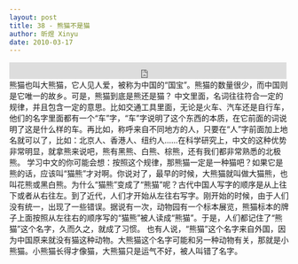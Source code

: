 ```yaml
---
layout: post
title: 38 - 熊猫不是猫
author: 昕煜 Xinyu
date: 2010-03-17
---
```


<iframe src="https://archive.org/embed/slowchinese_201909/Slow_Chinese_038.mp3" width="500" height="30" frameborder="0" webkitallowfullscreen="true" mozallowfullscreen="true" allowfullscreen></iframe>
熊猫也叫大熊猫，它人见人爱，被称为中国的“国宝”。熊猫的数量很少，而中国则是它唯一的故乡。可是，熊猫到底是熊还是猫？
中文里面，名词往往符合一定的规律，并且包含一定的意思。比如交通工具里面，无论是火车、汽车还是自行车，他们的名字里面都有一个“车”字，“车”字说明了这个东西的本质，在它前面的词说明了这是什么样的车。再比如，称呼来自不同地方的人，只要在“人”字前面加上地名就可以了，比如：北京人、香港人、纽约人……在科学研究上，中文的这种优势非常明显，就拿熊来说吧，熊有黑熊、白熊、棕熊，还有我们都非常熟悉的北极熊。
学习中文的你可能会想：按照这个规律，那熊猫一定是一种猫吧？如果它是熊的话，应该叫“猫熊”才对啊。你说对了，最早的时候，大熊猫就叫做大猫熊，也叫花熊或黑白熊。为什么“猫熊”变成了“熊猫”呢？古代中国人写字的顺序是从上往下或者从右往左。到了近代，人们才开始从左往右写字。刚开始的时候，由于人们没有统一，出现了一些错误。据说有一次，动物园有一个标本展览，熊猫标本的牌子上面按照从左往右的顺序写的“猫熊”被人读成“熊猫”。于是，人们都记住了“熊猫”这个名字，久而久之，就成了习惯。
也有人说，“熊猫”这个名字来自外国，因为中国原来就没有猫这种动物。大熊猫这个名字可能和另一种动物有关，那就是小熊猫。小熊猫长得才像猫，大熊猫只是运气不好，被人叫错了名字。
 
